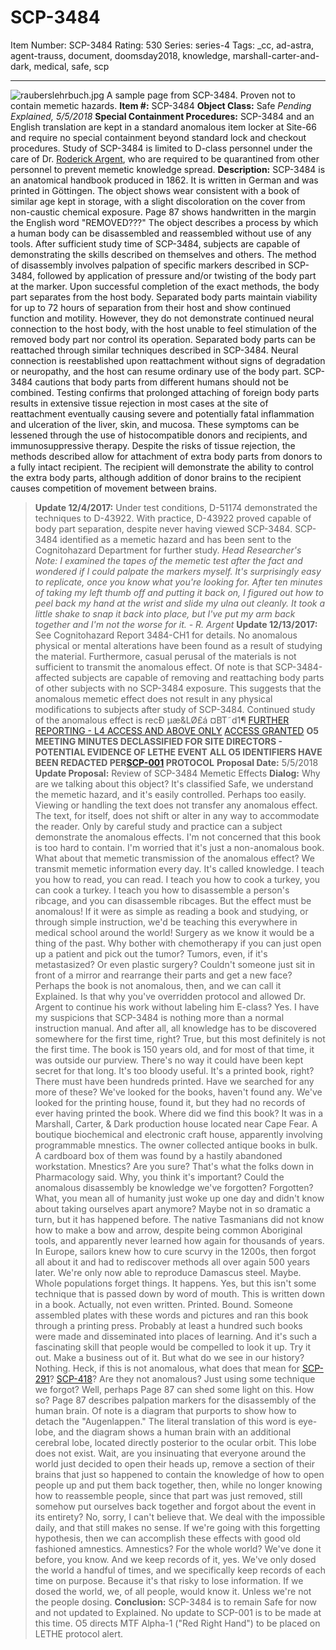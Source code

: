 # SCP-3484
Item Number: SCP-3484
Rating: 530
Series: series-4
Tags: _cc, ad-astra, agent-trauss, document, doomsday2018, knowledge, marshall-carter-and-dark, medical, safe, scp

---

![rauberslehrbuch.jpg](https://scp-wiki.wdfiles.com/local--files/scp-3484/rauberslehrbuch.jpg)
A sample page from SCP-3484. Proven not to contain memetic hazards.
**Item #:** SCP-3484
**Object Class:** Safe _Pending Explained, 5/5/2018_
**Special Containment Procedures:** SCP-3484 and an English translation are kept in a standard anomalous item locker at Site-66 and require no special containment beyond standard lock and checkout procedures.
Study of SCP-3484 is limited to D-class personnel under the care of Dr. [Roderick Argent](/scp-3966), who are required to be quarantined from other personnel to prevent memetic knowledge spread.
**Description:** SCP-3484 is an anatomical handbook produced in 1862. It is written in German and was printed in Göttingen. The object shows wear consistent with a book of similar age kept in storage, with a slight discoloration on the cover from non-caustic chemical exposure. Page 87 shows handwritten in the margin the English word "REMOVED???" The object describes a process by which a human body can be disassembled and reassembled without use of any tools. After sufficient study time of SCP-3484, subjects are capable of demonstrating the skills described on themselves and others.
The method of disassembly involves palpation of specific markers described in SCP-3484, followed by application of pressure and/or twisting of the body part at the marker. Upon successful completion of the exact methods, the body part separates from the host body. Separated body parts maintain viability for up to 72 hours of separation from their host and show continued function and motility. However, they do not demonstrate continued neural connection to the host body, with the host unable to feel stimulation of the removed body part nor control its operation.
Separated body parts can be reattached through similar techniques described in SCP-3484. Neural connection is reestablished upon reattachment without signs of degradation or neuropathy, and the host can resume ordinary use of the body part.
SCP-3484 cautions that body parts from different humans should not be combined. Testing confirms that prolonged attaching of foreign body parts results in extensive tissue rejection in most cases at the site of reattachment eventually causing severe and potentially fatal inflammation and ulceration of the liver, skin, and mucosa. These symptoms can be lessened through the use of histocompatible donors and recipients, and immunosuppressive therapy.
Despite the risks of tissue rejection, the methods described allow for attachment of extra body parts from donors to a fully intact recipient. The recipient will demonstrate the ability to control the extra body parts, although addition of donor brains to the recipient causes competition of movement between brains.
> **Update 12/4/2017:** Under test conditions, D-51174 demonstrated the techniques to D-43922. With practice, D-43922 proved capable of body part separation, despite never having viewed SCP-3484. SCP-3484 identified as a memetic hazard and has been sent to the Cognitohazard Department for further study.
> _Head Researcher's Note: I examined the tapes of the memetic test after the fact and wondered if I could palpate the markers myself. It's surprisingly easy to replicate, once you know what you're looking for. After ten minutes of taking my left thumb off and putting it back on, I figured out how to peel back my hand at the wrist and slide my ulna out cleanly. It took a little shake to snap it back into place, but I've put my arm back together and I'm not the worse for it. - R. Argent_
> **Update 12/13/2017:** See Cognitohazard Report 3484-CH1 for details. No anomalous physical or mental alterations have been found as a result of studying the material. Furthermore, casual perusal of the materials is not sufficient to transmit the anomalous effect. Of note is that SCP-3484-affected subjects are capable of removing and reattaching body parts of other subjects with no SCP-3484 exposure. This suggests that the anomalous memetic effect does not result in any physical modifications to subjects after study of SCP-3484. Continued study of the anomalous effect is recÐ µæ&LØ£á ¤BT˜d1¶
[FURTHER REPORTING - L4 ACCESS AND ABOVE ONLY](javascript:;)
[ACCESS GRANTED](javascript:;)
> **O5 MEETING MINUTES DECLASSIFIED FOR SITE DIRECTORS - POTENTIAL EVIDENCE OF LETHE EVENT**
> **ALL O5 IDENTIFIERS HAVE BEEN REDACTED PER[SCP-001](http://www.scp-wiki.net/wjs-proposal) PROTOCOL**
> **Proposal Date:** 5/5/2018
> **Update Proposal:** Review of SCP-3484 Memetic Effects
> **Dialog:**
> Why are we talking about this object? It's classified Safe, we understand the memetic hazard, and it's easily controlled.
> Perhaps too easily. Viewing or handling the text does not transfer any anomalous effect. The text, for itself, does not shift or alter in any way to accommodate the reader. Only by careful study and practice can a subject demonstrate the anomalous effects. I'm not concerned that this book is too hard to contain. I'm worried that it's just a non-anomalous book.
> What about that memetic transmission of the anomalous effect?
> We transmit memetic information every day. It's called knowledge. I teach you how to read, you can read. I teach you how to cook a turkey, you can cook a turkey. I teach you how to disassemble a person's ribcage, and you can disassemble ribcages.
> But the effect must be anomalous! If it were as simple as reading a book and studying, or through simple instruction, we'd be teaching this everywhere in medical school around the world! Surgery as we know it would be a thing of the past. Why bother with chemotherapy if you can just open up a patient and pick out the tumor? Tumors, even, if it's metastasized? Or even plastic surgery? Couldn't someone just sit in front of a mirror and rearrange their parts and get a new face?
> Perhaps the book is not anomalous, then, and we can call it Explained.
> Is that why you've overridden protocol and allowed Dr. Argent to continue his work without labeling him E-class?
> Yes. I have my suspicions that SCP-3484 is nothing more than a normal instruction manual. And after all, all knowledge has to be discovered somewhere for the first time, right?
> True, but this most definitely is not the first time. The book is 150 years old, and for most of that time, it was outside our purview. There's no way it could have been kept secret for that long. It's too bloody useful.
> It's a printed book, right? There must have been hundreds printed. Have we searched for any more of these?
> We've looked for the books, haven't found any. We've looked for the printing house, found it, but they had no records of ever having printed the book.
> Where did we find this book?
> It was in a Marshall, Carter, & Dark production house located near Cape Fear. A boutique biochemical and electronic craft house, apparently involving programmable mnestics. The owner collected antique books in bulk. A cardboard box of them was found by a hastily abandoned workstation.
> Mnestics? Are you sure?
> That's what the folks down in Pharmacology said. Why, you think it's important?
> Could the anomalous disassembly be knowledge we've forgotten?
> Forgotten? What, you mean all of humanity just woke up one day and didn't know about taking ourselves apart anymore?
> Maybe not in so dramatic a turn, but it has happened before. The native Tasmanians did not know how to make a bow and arrow, despite being common Aboriginal tools, and apparently never learned how again for thousands of years. In Europe, sailors knew how to cure scurvy in the 1200s, then forgot all about it and had to rediscover methods all over again 500 years later. We're only now able to reproduce Damascus steel. Maybe. Whole populations forget things. It happens.
> Yes, but this isn't some technique that is passed down by word of mouth. This is written down in a book. Actually, not even written. Printed. Bound. Someone assembled plates with these words and pictures and ran this book through a printing press. Probably at least a hundred such books were made and disseminated into places of learning. And it's such a fascinating skill that people would be compelled to look it up. Try it out. Make a business out of it. But what do we see in our history? Nothing. Heck, if this is not anomalous, what does that mean for [SCP-291](/scp-291)? [SCP-418](/scp-418)? Are they not anomalous? Just using some technique we forgot?
> Well, perhaps Page 87 can shed some light on this.
> How so?
> Page 87 describes palpation markers for the disassembly of the human brain. Of note is a diagram that purports to show how to detach the "Augenlappen." The literal translation of this word is eye-lobe, and the diagram shows a human brain with an additional cerebral lobe, located directly posterior to the ocular orbit. This lobe does not exist.
> Wait, are you insinuating that everyone around the world just decided to open their heads up, remove a section of their brains that just so happened to contain the knowledge of how to open people up and put them back together, then, while no longer knowing how to reassemble people, since that part was just removed, still somehow put ourselves back together and forgot about the event in its entirety? No, sorry, I can't believe that. We deal with the impossible daily, and that still makes no sense. If we're going with this forgetting hypothesis, then we can accomplish these effects with good old fashioned amnestics.
> Amnestics? For the whole world?
> We've done it before, you know.
> And we keep records of it, yes. We've only dosed the world a handful of times, and we specifically keep records of each time on purpose. Because it's that risky to lose information. If we dosed the world, we, of all people, would know it.
> Unless we're not the people dosing.
> **Conclusion:** SCP-3484 is to remain Safe for now and not updated to Explained. No update to SCP-001 is to be made at this time. O5 directs MTF Alpha-1 ("Red Right Hand") to be placed on LETHE protocol alert.
